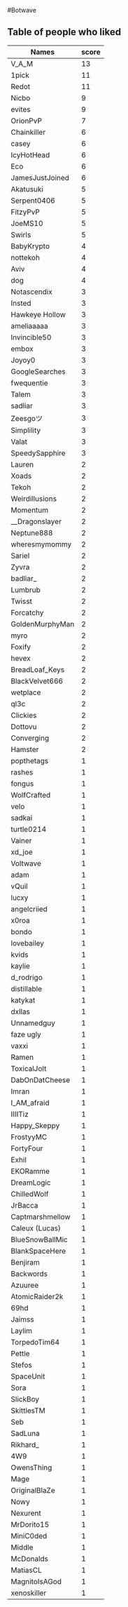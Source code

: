 #Botwave
## Table of people who liked
Names | score
--- | ---
V_A_M | 13
1pick | 11
Redot | 11
Nicbo | 9
evites | 9
OrionPvP | 7
Chainkiller | 6
casey | 6
IcyHotHead | 6
Eco | 6
JamesJustJoined | 6
Akatusuki | 5
Serpent0406 | 5
FitzyPvP | 5
JoeMS10 | 5
Swirls | 5
BabyKrypto | 4
nottekoh | 4
Aviv | 4
dog | 4
Notascendix | 3
Insted | 3
Hawkeye Hollow | 3
ameliaaaaa | 3
Invincible50 | 3
embox | 3
Joyoy0 | 3
GoogleSearches | 3
fwequentie | 3
Talem | 3
sadliar | 3
Zeesgoツ | 3
Simplility | 3
Valat | 3
SpeedySapphire | 3
Lauren | 2
Xoads | 2
Tekoh | 2
Weirdillusions | 2
Momentum | 2
__Dragonslayer | 2
Neptune888 | 2
wheresmymommy | 2
Sariel | 2
Zyvra | 2
badliar_ | 2
Lumbrub | 2
Twisst | 2
Forcatchy | 2
GoldenMurphyMan | 2
myro | 2
Foxify | 2
hevex | 2
BreadLoaf_Keys | 2
BlackVelvet666 | 2
wetplace | 2
ql3c | 2
Clickies | 2
Dottovu | 2
Converging | 2
Hamster | 2
popthetags | 1
rashes | 1
fongus | 1
WolfCrafted | 1
velo | 1
sadkai | 1
turtle0214 | 1
Vainer | 1
xd_joe | 1
Voltwave | 1
adam | 1
vQuil | 1
lucxy | 1
angelcriied | 1
x0roa | 1
bondo | 1
lovebailey | 1
kvids | 1
kaylie | 1
d_rodrigo | 1
distillable | 1
katykat | 1
dxllas | 1
Unnamedguy | 1
faze ugly | 1
vaxxi | 1
Ramen | 1
ToxicalJolt | 1
DabOnDatCheese | 1
Imran | 1
I_AM_afraid | 1
IIIITiz | 1
Happy_Skeppy | 1
FrostyyMC | 1
FortyFour | 1
Exhil | 1
EKORamme | 1
DreamLogic | 1
ChilledWolf | 1
JrBacca | 1
Captmarshmellow | 1
Caleux (Lucas) | 1
BlueSnowBallMic | 1
BlankSpaceHere | 1
Benjiram | 1
Backwords | 1
Azuuree | 1
AtomicRaider2k | 1
69hd | 1
Jaimss | 1
Laylim | 1
TorpedoTim64 | 1
Pettle | 1
Stefos | 1
SpaceUnit | 1
Sora | 1
SlickBoy | 1
SkittlesTM | 1
Seb | 1
SadLuna | 1
Rikhard_ | 1
4W9 | 1
OwensThing | 1
Mage | 1
OriginalBlaZe | 1
Nowy | 1
Nexurent | 1
MrDorito15 | 1
MiniC0ded | 1
Middle | 1
McDonalds | 1
MatiasCL | 1
MagnitoIsAGod | 1
xenoskiller | 1
